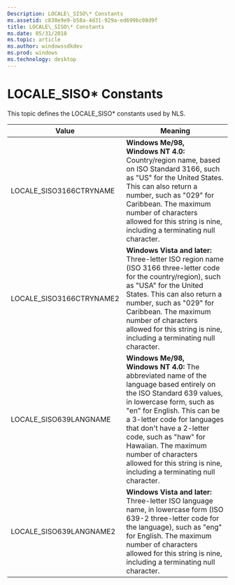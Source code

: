```yaml
---
Description: LOCALE\_SISO\* Constants
ms.assetid: c830e9e9-b58a-4d31-929a-ed699bc08d9f
title: LOCALE\_SISO\* Constants
ms.date: 05/31/2018
ms.topic: article
ms.author: windowssdkdev
ms.prod: windows
ms.technology: desktop
---
```


# LOCALE\_SISO\* Constants

This topic defines the LOCALE\_SISO\* constants used by NLS.



| Value                     | Meaning                                                                                                                                                                                                                                                                                                                                                                              |
|---------------------------|--------------------------------------------------------------------------------------------------------------------------------------------------------------------------------------------------------------------------------------------------------------------------------------------------------------------------------------------------------------------------------------|
| LOCALE\_SISO3166CTRYNAME  | **Windows Me/98, Windows NT 4.0:** Country/region name, based on ISO Standard 3166, such as "US" for the United States. This can also return a number, such as "029" for Caribbean. The maximum number of characters allowed for this string is nine, including a terminating null character.                                                                                        |
| LOCALE\_SISO3166CTRYNAME2 | **Windows Vista and later:** Three-letter ISO region name (ISO 3166 three-letter code for the country/region), such as "USA" for the United States. This can also return a number, such as "029" for Caribbean. The maximum number of characters allowed for this string is nine, including a terminating null character.                                                            |
| LOCALE\_SISO639LANGNAME   | **Windows Me/98, Windows NT 4.0:** The abbreviated name of the language based entirely on the ISO Standard 639 values, in lowercase form, such as "en" for English. This can be a 3-letter code for languages that don't have a 2-letter code, such as "haw" for Hawaiian. The maximum number of characters allowed for this string is nine, including a terminating null character. |
| LOCALE\_SISO639LANGNAME2  | **Windows Vista and later:** Three-letter ISO language name, in lowercase form (ISO 639-2 three-letter code for the language), such as "eng" for English. The maximum number of characters allowed for this string is nine, including a terminating null character.                                                                                                                  |



 

 

 



